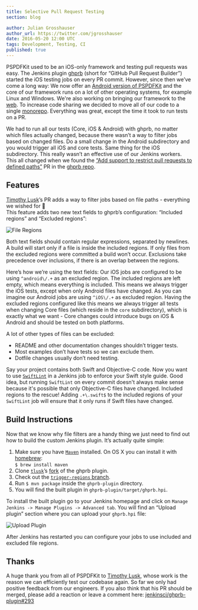 ```yaml
---
title: Selective Pull Request Testing
section: blog

author: Julian Grosshauser
author_url: https://twitter.com/jgrosshauser
date: 2016-05-20 12:00 UTC
tags: Development, Testing, CI
published: true
---
```


PSPDFKit used to be an iOS-only framework and testing pull requests was easy. The Jenkins plugin [ghprb](https://wiki.jenkins-ci.org/display/JENKINS/GitHub+pull+request+builder+plugin) (short for “GitHub Pull Request Builder”) started the iOS testing jobs on every PR commit.
However, since then we’ve come a long way: We now offer an [Android version of PSPDFKit](https://pspdfkit.com/features/) and the core of our framework runs on a lot of other operating systems, for example Linux and Windows. We're also working on bringing our framework to the [web](https://pspdfkit.com/web/).
To increase code sharing we decided to move all of our code to a single [monorepo](https://developer.atlassian.com/blog/2015/10/monorepos-in-git/). Everything was great, except the time it took to run tests on a PR.

We had to run all our tests (Core, iOS & Android) with ghprb, no matter which files actually changed, because there wasn’t a way to filter jobs based on changed files.
Do a small change in the Android subdirectory and you would trigger all iOS and core tests. Same thing for the iOS subdirectory.
This really wasn’t an effective use of our Jenkins workers. This all changed when we found the [“Add support to restrict pull requests to defined paths”](https://github.com/jenkinsci/ghprb-plugin/pull/293) PR in the [ghprb repo](https://github.com/jenkinsci/ghprb-plugin).

## Features

[Timothy Lusk](https://github.com/tlusk)’s PR adds a way to filter jobs based on file paths - everything we wished for 🎉  
This feature adds two new text fields to ghprb’s configuration: “Included regions” and “Excluded regions”:

![File Regions](/images/blog/2016/selective-pull-request-testing/file-regions.png)

Both text fields should contain regular expressions, separated by newlines. A build will start only if a file is inside the included regions.
If only files from the excluded regions were committed a build won’t occur. Exclusions take precedence over inclusions, if there is an overlap between the regions.

Here’s how we’re using the text fields: Our iOS jobs are configured to be using `^android\/.+` as an excluded region. The included regions are left empty, which means everything is included.
This means we always trigger the iOS tests, except when only Android files have changed. As you can imagine our Android jobs are using `^iOS\/.+` as excluded region.
Having the excluded regions configured like this means we always trigger all tests when changing Core files (which reside in the `core` subdirectory), which is exactly what we want - Core changes could introduce bugs on iOS & Android and should be tested on both platforms.

A lot of other types of files can be excluded:

* README and other documentation changes shouldn’t trigger tests.
* Most examples don’t have tests so we can exclude them.
* Dotfile changes usually don’t need testing.

Say your project contains both Swift and Objective-C code. Now you want to use [`SwiftLint`](https://github.com/realm/SwiftLint) in a Jenkins job to enforce your Swift style guide.
Good idea, but running `SwiftLint` on every commit doesn't always make sense because it's possible that only Objective-C files have changed.
Included regions to the rescue! Adding `.+\.swift$` to the included regions of your `SwiftLint` job will ensure that it only runs if Swift files have changed.

## Build Instructions

Now that we know why file filters are a handy thing we just need to find out how to build the custom Jenkins plugin. It’s actually quite simple:

1. Make sure you have [`Maven`](https://maven.apache.org) installed. On OS X you can install it with [homebrew](http://brew.sh):  
`$ brew install maven`
2. Clone [`tlusk`](https://github.com/tlusk)’s [fork](https://github.com/tlusk/ghprb-plugin) of the ghprb plugin.
3. Check out the [`trigger-regions` branch](https://github.com/tlusk/ghprb-plugin/tree/trigger-regions).
4. Run `$ mvn package` inside the `ghprb-plugin` directory.
5. You will find the built plugin in `ghprb-plugin/target/ghprb.hpi`.

To install the built plugin go to your Jenkins homepage and click on `Manage Jenkins -> Manage Plugins -> Advanced tab`.
You will find an “Upload plugin” section where you can upload your `ghprb.hpi` file:

![Upload Plugin](/images/blog/2016/selective-pull-request-testing/upload-plugin.png)

After Jenkins has restarted you can configure your jobs to use included and excluded file regions.

## Thanks

A huge thank you from all of PSPDFKit to [Timothy Lusk](https://github.com/tlusk), whose work is the reason we can efficiently test our codebase again.
So far we only had positive feedback from our engineers. If you also think that his PR should be merged, please add a reaction or leave a comment here: [jenkinsci/ghprb-plugin#293](https://github.com/jenkinsci/ghprb-plugin/pull/293)
